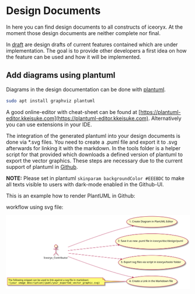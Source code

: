# Design Documents

In here you can find design documents to all constructs of iceoryx. At the 
moment those design documents are neither complete nor final.

In [draft](./draft/) are design drafts of current features contained which are under 
implementation. The goal is to provide other developers a first idea on how 
the feature can be used and how it will be implemented.

## Add diagrams using plantuml

Diagrams in the design documentation can be done with [plantuml](https://plantuml.com/).

```bash
sudo apt install graphviz plantuml
```

A good online-editor with cheat-sheet can be found at [https://plantuml-editor.kkeisuke.com](https://plantuml-editor.kkeisuke.com).
Alternatively you can use extensions in your IDE.

The integration of the generated plantuml into your design documents is done via *.svg files.
You need to create a .puml file and export it to .svg afterwards for linking it with the markdown. In the tools folder is a helper script for that provided which downloads a defined version of plantuml to export the vector graphics.
These steps are necessary due to the current support of plantuml in [Github](https://github.community/t/support-uml-diagrams-in-markdown-with-plantuml-syntax/626).

**NOTE:** Please set in plantuml `skinparam backgroundColor #EEEBDC` to make all texts visible to users with dark-mode enabled in the Github-UI.

This is an example how to render PlantUML in Github:

workflow using svg file:

![plantuml github workflow](puml/puml_github_workflow.svg)
